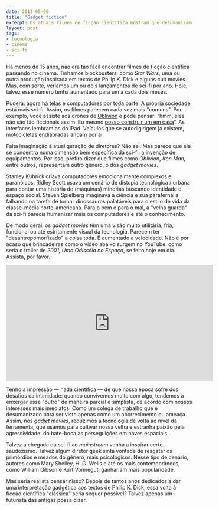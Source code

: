 ```yaml
---
date: 2013-05-06
title: "Gadget fiction"
excerpt: Os atuais filmes de ficção científica mostram que desumanizamos o gênero
layout: post
tags: 
- tecnologia
- cinema
- sci-fi
---
```


Há menos de 15 anos, não era tão fácil encontrar filmes de ficção científica passando no cinema. Tínhamos blockbusters, como *Star Wars*, uma ou outra produção inspirada em textos de Philip K. Dick e alguns cult movies. Mas, com sorte, veríamos um ou dois lançamentos de sci-fi por ano. Hoje, talvez esse número tenha aumentado para um a cada dois meses.

Pudera: agora há telas e computadores por toda parte. A própria sociedade está mais sci-fi. Assim, os filmes parecem cada vez mais "comuns". Por exemplo, você assiste aos drones de [Oblivion](https://en.wikipedia.org/wiki/Oblivion_(2013_film)) e pode pensar: “hmm, eles não são tão ficcionais assim. Eu mesmo [posso construir um em casa](http://diydrones.com/)”. As interfaces lembram as do iPad. Veículos que se autodigirigem já existem, [motocicletas endiabradas](https://www.youtube.com/watch?v=Y882ICRnzbg) andam por aí.

Falta imaginação à atual geração de diretores? Não sei. Mas parece que ela se concentra numa dimensão bem específica da sci-fi: a invenção de equipamentos. Por isso, prefiro dizer que filmes como *Oblivion*, *Iron Man*, entre outros, representam outro gênero, o dos *gadget movies*.

Stanley Kubrick criava computadores emocionalmente complexos e paranóicos. Ridley Scott usava um cenário de distopia tecnológica / urbana para contar uma história de (máquinas) minorias buscando identidade e espaço social. Steven Spielberg imaginava a ciência e sua parafernália falhando na tarefa de tornar dinossauros palatáveis para o estilo de vida da classe-média norte-americana. Para o bem e para o mal, a "velha guarda" da sci-fi parecia humanizar mais os computadores e até o conhecimento.

De modo geral, os *gadget movies* têm uma visão muito utilitária, fria, funcional ou até estritamente visual da tecnologia. Parecem ter "desantropomorfizado" a coisa toda. E aumentado a velocidade. Não é por acaso que brincadeiras como o vídeo abaixo surgem no YouTube: como seria o trailer de *2001, Uma Odisséia no Espaço*, se feito hoje em dia. Assista, por favor.

<iframe width="560" height="315" src="http://www.youtube.com/embed/ZSGsh9so_dA" frameborder="0" allowfullscreen></iframe>

Tenho a impressão — nada científica — de que nossa época sofre dos desafios da intimidade: quando convivemos muito com algo, tendemos a enxergar esse "outro" de maneira parcial e simplista, de acordo com nossos interesses mais imediatos. Como um colega de trabalho que é desumanizado para ser visto apenas como um aborrecimento ou ameaça. Assim, nos *gadjet movies*, reduzimos a tecnologia de volta ao nível da ferramenta, que usamos para cultivar nossa velha e estranha paixão pela agressividade: do bate-boca às perseguições em naves espaciais.

Talvez a chegada da sci-fi ao *mainstream* venha a inspirar certo saudozismo. Talvez algum diretor geek sinta vontade de resgatar os primórdios e meados do gênero, mais psicológicos. Nesse tipo de cenário, autores como Mary Shelley, H. G. Wells e até os mais contemporâneos, como William Gibson e Kurt Vonnegut, ganhariam mais popularidade.

Mas seria realista pensar nisso? Depois de tantos anos dedicados a dar uma interpretação gadgética aos textos de Philip K. Dick, essa volta à ficção científica "clássica" seria sequer possível? Talvez apenas um futurista das antigas possa dizer.